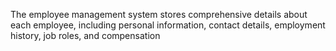 The employee management system stores comprehensive details about each employee, including personal information, contact details, employment history, job roles, and compensation
